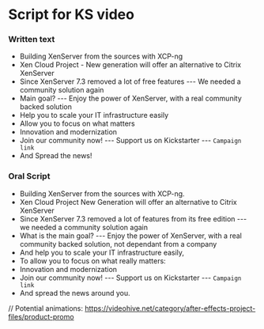 # Script for KS video

### Written text

- Building XenServer from the sources with XCP-ng
- Xen Cloud Project - New generation will offer an alternative to Citrix XenServer
- Since XenServer 7.3 removed a lot of free features --- We needed a community solution again
- Main goal? --- Enjoy the power of XenServer, with a real community backed solution
- Help you to scale your IT infrastructure easily
- Allow you to focus on what matters
- Innovation and modernization
- Join our community now! --- Support us on Kickstarter --- `Campaign link`
- And Spread the news!


### Oral Script

- Building XenServer from the sources with XCP-ng.
- Xen Cloud Project New Generation will offer an alternative to Citrix XenServer
- Since XenServer 7.3 removed a lot of features from its free edition --- we needed a community solution again
- What is the main goal? --- Enjoy the power of XenServer, with a real community backed solution, not dependant from a company
- And help you to scale your IT infrastructure easily,
- To allow you to focus on what really matters:
- Innovation and modernization
- Join our community now! --- Support us on Kickstarter --- `Campaign link`
- And spread the news around you.  


// Potential animations: https://videohive.net/category/after-effects-project-files/product-promo